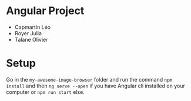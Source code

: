 # Angular Project

* Capmartin Léo
* Royer Julia
* Talane Olivier

# Setup

Go in the `my-awesome-image-browser` folder and run the command `npm install` and then `ng serve --open` if you have Angular cli installed on your computer or `npm run start` else.
